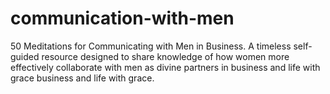 # communication-with-men
50 Meditations for Communicating with Men in Business. A timeless self-guided resource designed to share knowledge of how women more effectively collaborate with men as divine partners in business and life with grace business and life with grace.
